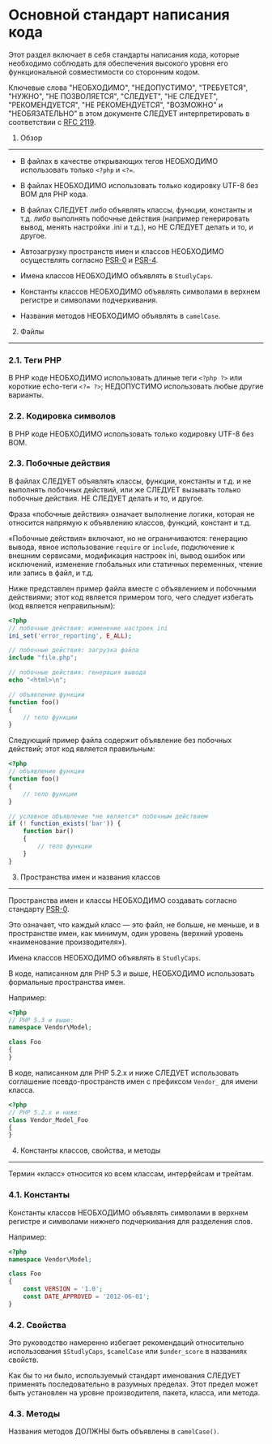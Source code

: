 Основной стандарт написания кода
================================

Этот раздел включает в себя стандарты написания кода, которые необходимо соблюдать для обеспечения высокого уровня его
функциональной совместимости со сторонним кодом.

Ключевые слова "НЕОБХОДИМО", "НЕДОПУСТИМО", "ТРЕБУЕТСЯ", "НУЖНО", "НЕ ПОЗВОЛЯЕТСЯ", "СЛЕДУЕТ", "НЕ СЛЕДУЕТ",
"РЕКОМЕНДУЕТСЯ", "НЕ РЕКОМЕНДУЕТСЯ", "ВОЗМОЖНО" и "НЕОБЯЗАТЕЛЬНО" в этом документе СЛЕДУЕТ интерпретировать
в соответствии с [RFC 2119].


1. Обзор
--------

- В файлах в качестве открывающих тегов НЕОБХОДИМО использовать только `<?php` и `<?=`.

- В файлах НЕОБХОДИМО использовать только кодировку UTF-8 без BOM для PHP кода.

- В файлах СЛЕДУЕТ *либо* объявлять классы, функции, константы и т.д. *либо* выполнять побочные действия (например
  генерировать вывод, менять настройки .ini и т.д.), но НЕ СЛЕДУЕТ делать и то, и другое.

- Автозагрузку пространств имен и классов НЕОБХОДИМО осуществлять согласно [PSR-0] и [PSR-4].

- Имена классов НЕОБХОДИМО объявлять в `StudlyCaps`.

- Константы классов НЕОБХОДИМО объявлять символами в верхнем регистре и символами подчеркивания.

- Названия методов НЕОБХОДИМО объявлять в `camelCase`.


2. Файлы
--------

### 2.1. Теги PHP

В PHP коде НЕОБХОДИМО использовать длиные теги `<?php ?>` или короткие echo-теги `<?= ?>`; НЕДОПУСТИМО использовать
любые другие варианты.

### 2.2. Кодировка символов

В PHP коде НЕОБХОДИМО использовать только кодировку UTF-8 без BOM.

### 2.3. Побочные действия

В файлах СЛЕДУЕТ объявлять классы, функции, константы и т.д. и не выполнять побочных действий, или же СЛЕДУЕТ вызывать
только побочные действия. НЕ СЛЕДУЕТ делать и то, и другое.

Фраза «побочные действия» означает выполнение логики, которая не относится напрямую к объявлению классов, функций,
констант и т.д.

«Побочные действия» включают, но не ограничиваются: генерацию вывода, явное использование `require` or `include`,
подключение к внешним сервисами, модификация настроек ini, вывод ошибок или исключений, изменение глобальных или
статичных переменных, чтение или запись в файл, и т.д.

Ниже представлен пример файла вместе с объявлением и побочными действиями; этот код является примером того, чего
следует избегать (код является неправильным):

```php
<?php
// побочные действия: изменение настроек ini
ini_set('error_reporting', E_ALL);

// побочные действия: загрузка файла
include "file.php";

// побочные действия: генерация вывода
echo "<html>\n";

// объявление функции
function foo()
{
    // тело функции
}
```

Следующий пример файла содержит объявление без побочных действий; этот код является правильным:

```php
<?php
// объявление функции
function foo()
{
    // тело функции
}

// условное объявление *не является* побочным действием
if (! function_exists('bar')) {
    function bar()
    {
        // тело функции
    }
}
```


3. Пространства имен и названия классов
---------------------------------------

Пространства имен и классы НЕОБХОДИМО создавать согласно стандарту [PSR-0].

Это означает, что каждый класс — это файл, не больше, не меньше, и в пространстве имен, как минимум, один уровень
(верхний уровень «наименование производителя»).

Имена классов НЕОБХОДИМО объявлять в `StudlyCaps`.

В коде, написанном для PHP 5.3 и выше, НЕОБХОДИМО использовать формальные пространства имен.

Например:

```php
<?php
// PHP 5.3 и выше:
namespace Vendor\Model;

class Foo
{
}
```

В коде, написанном для PHP 5.2.x и ниже СЛЕДУЕТ использовать соглашение псевдо-пространств имен с префиксом `Vendor_`
для имени класса.

```php
<?php
// PHP 5.2.x и ниже:
class Vendor_Model_Foo
{
}
```

4. Константы классов, свойства, и методы
-------------------------------------------

Термин «класс» относится ко всем классам, интерфейсам и трейтам.

### 4.1. Константы

Константы классов НЕОБХОДИМО объявлять символами в верхнем регистре и символами нижнего подчеркивания для разделения
слов.

Например:

```php
<?php
namespace Vendor\Model;

class Foo
{
    const VERSION = '1.0';
    const DATE_APPROVED = '2012-06-01';
}
```

### 4.2. Свойства

Это руководство намеренно избегает рекомендаций относительно использования `$StudlyCaps`, `$camelCase` или
`$under_score` в названиях свойств.

Как бы то ни было, используемый стандарт именования СЛЕДУЕТ применять последовательно в разумных пределах. Этот
предел может быть установлен на уровне производителя, пакета, класса, или метода.

### 4.3. Методы

Названия методов ДОЛЖНЫ быть объявлены в `camelCase()`.

[RFC 2119]: https://github.com/Webtoucher/RFC/blob/master/RFC2119.md
[PSR-0]: PSR-0.md
[PSR-4]: PSR-4-autoloader.md
